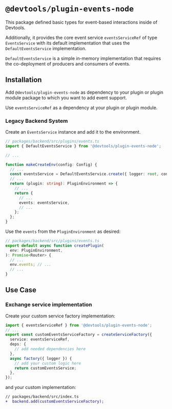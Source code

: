 # `@devtools/plugin-events-node`

This package defined basic types for event-based interactions inside of Devtools.

Additionally, it provides the core event service `eventsServiceRef` of type `EventsService`
with its default implementation that uses the `DefaultEventsService` implementation.

`DefaultEventsService` is a simple in-memory implementation
that requires the co-deployment of producers and consumers of events.

## Installation

Add `@devtools/plugin-events-node` as dependency to your plugin or plugin module package
to which you want to add event support.

Use `eventsServiceRef` as a dependency at your plugin or plugin module.

### Legacy Backend System

Create an `EventsService` instance and add it to the environment.

```ts
// packages/backend/src/plugins/events.ts
import { DefaultEventsService } from '@devtools/plugin-events-node';

// ...

function makeCreateEnv(config: Config) {
  // ...
  const eventsService = DefaultEventsService.create({ logger: root, config });
  // ...
  return (plugin: string): PluginEnvironment => {
    // ...
    return {
      // ...
      events: eventsService,
      // ...
    };
  };
}
```

Use the `events` from the `PluginEnvironment` as desired:

```ts
// packages/backend/src/plugins/events.ts
export default async function createPlugin(
  env: PluginEnvironment,
): Promise<Router> {
  // ...
  env.events; // ...
  // ...
}
```

## Use Case

### Exchange service implementation

Create your custom service factory implementation:

```ts
import { eventsServiceRef } from '@devtools/plugin-events-node';
// ...
export const customEventsServiceFactory = createServiceFactory({
  service: eventsServiceRef,
  deps: {
    // add needed dependencies here
  },
  async factory({ logger }) {
    // add your custom logic here
    return customEventsService;
  },
});
```

and your custom implementation:

```diff
// packages/backend/src/index.ts
+  backend.add(customEventsServiceFactory);
```
